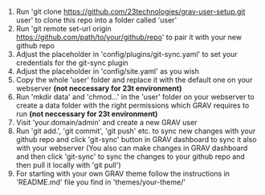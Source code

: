 1. Run 'git clone https://github.com/23technologies/grav-user-setup.git user' to clone this repo into a folder called 'user'
2. Run 'git remote set-url origin https://github.com/path/to/your/github/repo' to pair it with your new github repo
3. Adjust the placeholder in 'config/plugins/git-sync.yaml' to set your credentials for the git-sync plugin
4. Adjust the placeholder in 'config/site.yaml' as you wish
5. Copy the whole 'user' folder and replace it with the default one on your webserver **(not neccessary for 23t environment)**
6. Run 'mkdir data' and 'chmod...' in the 'user' folder on your webserver to create a data folder with the right permissions which GRAV requires to run **(not neccessary for 23t environment)**
6. Visit 'your.domain/admin' and create a new GRAV user
7. Run 'git add.', 'git commit', 'git push' etc. to sync new changes with your github repo and click 'git-sync' button in GRAV dashboard to sync it also with your webserver (You also can make changes in GRAV dashboard and then click 'git-sync' to sync the changes to your github repo and then pull it locally with 'git pull')
8. For starting with your own GRAV theme follow the instructions in 'README.md' file you find in 'themes/your-theme/'